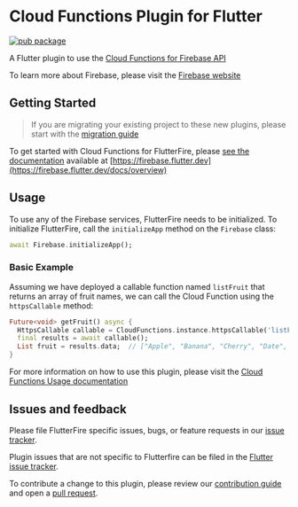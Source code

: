 # Cloud Functions Plugin for Flutter

[![pub package](https://img.shields.io/pub/v/cloud_functions.svg)](https://pub.dev/packages/cloud_functions)

A Flutter plugin to use the [Cloud Functions for Firebase API](https://firebase.google.com/docs/functions/callable)

To learn more about Firebase, please visit the [Firebase website](https://firebase.google.com)

## Getting Started

> If you are migrating your existing project to these new plugins, please start with the [migration guide](https://firebase.flutter.dev/docs/migration)

To get started with Cloud Functions for FlutterFire, please [see the documentation](https://firebase.flutter.dev/docs/functions/overview)
available at [https://firebase.flutter.dev](https://firebase.flutter.dev/docs/overview)

## Usage

To use any of the Firebase services, FlutterFire needs to be initialized.  To initialize FlutterFire,
call the `initializeApp` method on the `Firebase` class:

```dart
await Firebase.initializeApp();
```

### Basic Example

Assuming we have deployed a callable function named `listFruit` that returns an array of fruit names,
we can call the Cloud Function using the `httpsCallable` method:

```dart
Future<void> getFruit() async {
  HttpsCallable callable = CloudFunctions.instance.httpsCallable('listFruit');
  final results = await callable();
  List fruit = results.data;  // ["Apple", "Banana", "Cherry", "Date", "Fig", "Grapes"]
}
```

For more information on how to use this plugin,
please visit the [Cloud Functions Usage documentation](https://firebase.flutter.dev/docs/functions/overview)

## Issues and feedback

Please file FlutterFire specific issues, bugs, or feature requests in our [issue tracker](https://github.com/FirebaseExtended/flutterfire/issues/new).

Plugin issues that are not specific to Flutterfire can be filed in the [Flutter issue tracker](https://github.com/flutter/flutter/issues/new).

To contribute a change to this plugin,
please review our [contribution guide](https://github.com/FirebaseExtended/flutterfire/blob/master/CONTRIBUTING.md)
and open a [pull request](https://github.com/FirebaseExtended/flutterfire/pulls).
